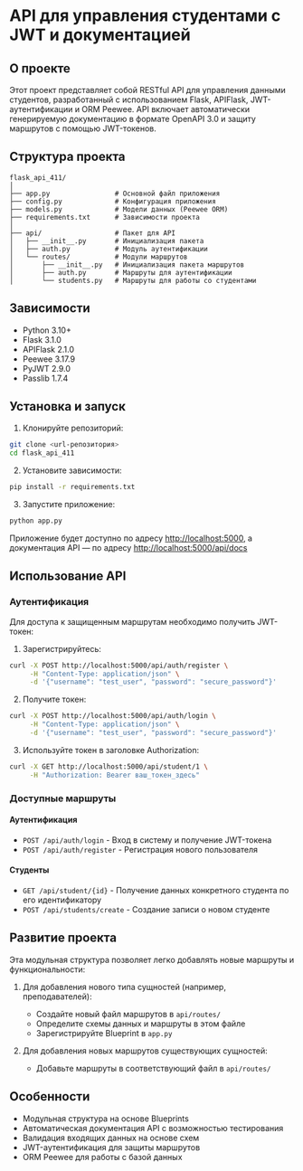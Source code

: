 # API для управления студентами с JWT и документацией

## О проекте

Этот проект представляет собой RESTful API для управления данными студентов, разработанный с использованием Flask, APIFlask, JWT-аутентификации и ORM Peewee.
API включает автоматически генерируемую документацию в формате OpenAPI 3.0 и защиту маршрутов с помощью JWT-токенов.

## Структура проекта

```
flask_api_411/
│
├── app.py                # Основной файл приложения
├── config.py             # Конфигурация приложения
├── models.py             # Модели данных (Peewee ORM)
├── requirements.txt      # Зависимости проекта
│
├── api/                  # Пакет для API
│   ├── __init__.py       # Инициализация пакета
│   ├── auth.py           # Модуль аутентификации
│   └── routes/           # Модули маршрутов
│       ├── __init__.py   # Инициализация пакета маршрутов
│       ├── auth.py       # Маршруты для аутентификации
│       └── students.py   # Маршруты для работы со студентами
```

## Зависимости

- Python 3.10+
- Flask 3.1.0
- APIFlask 2.1.0
- Peewee 3.17.9
- PyJWT 2.9.0
- Passlib 1.7.4

## Установка и запуск

1. Клонируйте репозиторий:

```bash
git clone <url-репозитория>
cd flask_api_411
```

2. Установите зависимости:

```bash
pip install -r requirements.txt
```

3. Запустите приложение:

```bash
python app.py
```

Приложение будет доступно по адресу [http://localhost:5000](http://localhost:5000), а документация API — по адресу [http://localhost:5000/api/docs](http://localhost:5000/api/docs)

## Использование API

### Аутентификация

Для доступа к защищенным маршрутам необходимо получить JWT-токен:

1. Зарегистрируйтесь:

```bash
curl -X POST http://localhost:5000/api/auth/register \
     -H "Content-Type: application/json" \
     -d '{"username": "test_user", "password": "secure_password"}'
```

2. Получите токен:

```bash
curl -X POST http://localhost:5000/api/auth/login \
     -H "Content-Type: application/json" \
     -d '{"username": "test_user", "password": "secure_password"}'
```

3. Используйте токен в заголовке Authorization:

```bash
curl -X GET http://localhost:5000/api/student/1 \
     -H "Authorization: Bearer ваш_токен_здесь"
```

### Доступные маршруты

#### Аутентификация

- `POST /api/auth/login` - Вход в систему и получение JWT-токена
- `POST /api/auth/register` - Регистрация нового пользователя

#### Студенты

- `GET /api/student/{id}` - Получение данных конкретного студента по его идентификатору
- `POST /api/students/create` - Создание записи о новом студенте

## Развитие проекта

Эта модульная структура позволяет легко добавлять новые маршруты и функциональности:

1. Для добавления нового типа сущностей (например, преподавателей):
   - Создайте новый файл маршрутов в `api/routes/`
   - Определите схемы данных и маршруты в этом файле
   - Зарегистрируйте Blueprint в `app.py`

2. Для добавления новых маршрутов существующих сущностей:
   - Добавьте маршруты в соответствующий файл в `api/routes/`

## Особенности

- Модульная структура на основе Blueprints
- Автоматическая документация API с возможностью тестирования
- Валидация входящих данных на основе схем
- JWT-аутентификация для защиты маршрутов
- ORM Peewee для работы с базой данных
